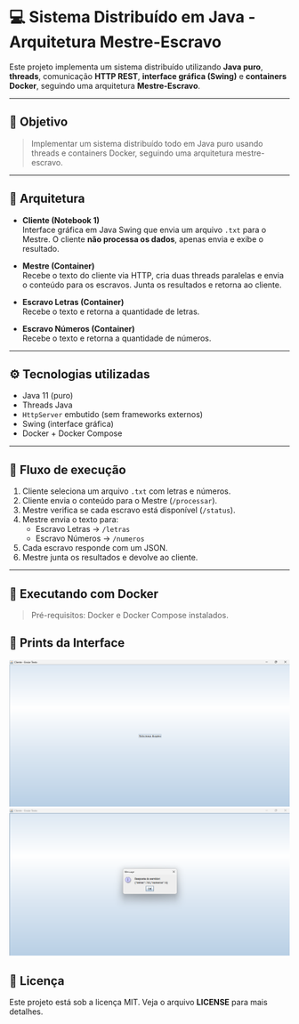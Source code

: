 # 💻 Sistema Distribuído em Java - Arquitetura Mestre-Escravo

Este projeto implementa um sistema distribuído utilizando **Java puro**, **threads**, comunicação **HTTP REST**, **interface gráfica (Swing)** e **containers Docker**, seguindo uma arquitetura **Mestre-Escravo**.

---

## 🎯 Objetivo

> Implementar um sistema distribuído todo em Java puro usando threads e containers Docker, seguindo uma arquitetura mestre-escravo.

---

## 🧱 Arquitetura

- **Cliente (Notebook 1)**  
  Interface gráfica em Java Swing que envia um arquivo `.txt` para o Mestre. O cliente **não processa os dados**, apenas envia e exibe o resultado.

- **Mestre (Container)**  
  Recebe o texto do cliente via HTTP, cria duas threads paralelas e envia o conteúdo para os escravos. Junta os resultados e retorna ao cliente.

- **Escravo Letras (Container)**  
  Recebe o texto e retorna a quantidade de letras.

- **Escravo Números (Container)**  
  Recebe o texto e retorna a quantidade de números.

---

## ⚙️ Tecnologias utilizadas

- Java 11 (puro)
- Threads Java
- `HttpServer` embutido (sem frameworks externos)
- Swing (interface gráfica)
- Docker + Docker Compose

---

## 🔁 Fluxo de execução

1. Cliente seleciona um arquivo `.txt` com letras e números.
2. Cliente envia o conteúdo para o Mestre (`/processar`).
3. Mestre verifica se cada escravo está disponível (`/status`).
4. Mestre envia o texto para:
   - Escravo Letras → `/letras`
   - Escravo Números → `/numeros`
5. Cada escravo responde com um JSON.
6. Mestre junta os resultados e devolve ao cliente.

---

## 🐳 Executando com Docker

> Pré-requisitos: Docker e Docker Compose instalados.

## 📸 Prints da Interface

![Imagem de Exemplo 01](assets/img01.png)
![Imagem de Exemplo 02](assets/img02.png)

## 📄 Licença
Este projeto está sob a licença MIT. Veja o arquivo **LICENSE** para mais detalhes.